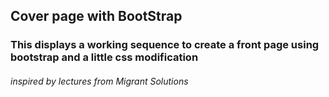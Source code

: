 ## Cover page with BootStrap

### This displays a working sequence to create a front page using bootstrap and a little css modification

###### inspired by lectures from Migrant Solutions
